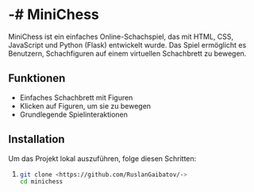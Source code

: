# -# MiniChess

MiniChess ist ein einfaches Online-Schachspiel, das mit HTML, CSS, JavaScript und Python (Flask) entwickelt wurde. Das Spiel ermöglicht es Benutzern, Schachfiguren auf einem virtuellen Schachbrett zu bewegen.

## Funktionen

- Einfaches Schachbrett mit Figuren
- Klicken auf Figuren, um sie zu bewegen
- Grundlegende Spielinteraktionen

## Installation

Um das Projekt lokal auszuführen, folge diesen Schritten:

1. 
   ```bash
   git clone <https://github.com/RuslanGaibatov/->
   cd minichess
